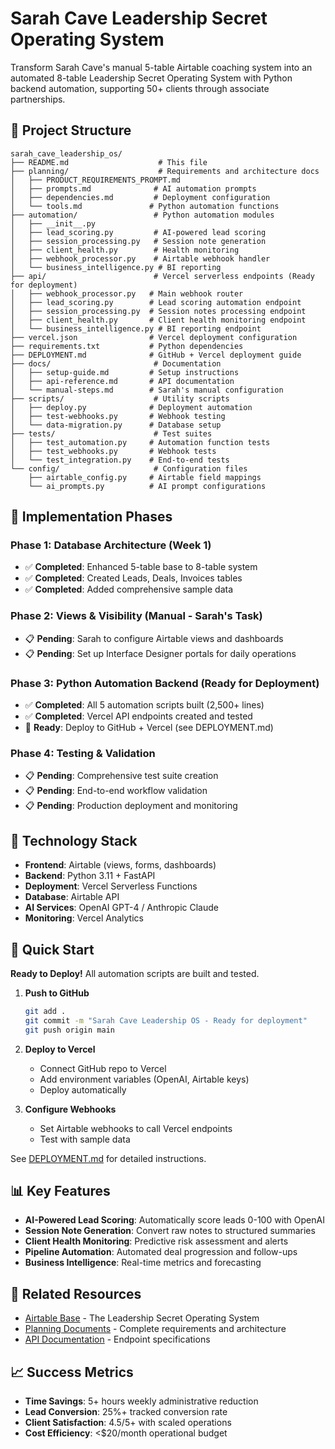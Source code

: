 # Sarah Cave Leadership Secret Operating System

Transform Sarah Cave's manual 5-table Airtable coaching system into an automated 8-table Leadership Secret Operating System with Python backend automation, supporting 50+ clients through associate partnerships.

## 📁 Project Structure

```
sarah_cave_leadership_os/
├── README.md                    # This file
├── planning/                    # Requirements and architecture docs
│   ├── PRODUCT_REQUIREMENTS_PROMPT.md
│   ├── prompts.md              # AI automation prompts  
│   ├── dependencies.md         # Deployment configuration
│   └── tools.md               # Python automation functions
├── automation/                 # Python automation modules
│   ├── __init__.py
│   ├── lead_scoring.py         # AI-powered lead scoring
│   ├── session_processing.py   # Session note generation
│   ├── client_health.py        # Health monitoring
│   ├── webhook_processor.py    # Airtable webhook handler
│   └── business_intelligence.py # BI reporting
├── api/                        # Vercel serverless endpoints (Ready for deployment)
│   ├── webhook_processor.py   # Main webhook router
│   ├── lead_scoring.py        # Lead scoring automation endpoint
│   ├── session_processing.py  # Session notes processing endpoint  
│   ├── client_health.py       # Client health monitoring endpoint
│   └── business_intelligence.py # BI reporting endpoint
├── vercel.json                # Vercel deployment configuration
├── requirements.txt           # Python dependencies
├── DEPLOYMENT.md              # GitHub + Vercel deployment guide
├── docs/                       # Documentation
│   ├── setup-guide.md         # Setup instructions
│   ├── api-reference.md       # API documentation
│   └── manual-steps.md        # Sarah's manual configuration
├── scripts/                    # Utility scripts
│   ├── deploy.py              # Deployment automation
│   ├── test-webhooks.py       # Webhook testing
│   └── data-migration.py      # Database setup
├── tests/                      # Test suites
│   ├── test_automation.py     # Automation function tests
│   ├── test_webhooks.py       # Webhook tests
│   └── test_integration.py    # End-to-end tests
└── config/                     # Configuration files
    ├── airtable_config.py     # Airtable field mappings
    └── ai_prompts.py          # AI prompt configurations
```

## 🎯 Implementation Phases

### Phase 1: Database Architecture (Week 1)
- ✅ **Completed**: Enhanced 5-table base to 8-table system
- ✅ **Completed**: Created Leads, Deals, Invoices tables
- ✅ **Completed**: Added comprehensive sample data

### Phase 2: Views & Visibility (Manual - Sarah's Task)
- 📋 **Pending**: Sarah to configure Airtable views and dashboards
- 📋 **Pending**: Set up Interface Designer portals for daily operations

### Phase 3: Python Automation Backend (Ready for Deployment)
- ✅ **Completed**: All 5 automation scripts built (2,500+ lines)
- ✅ **Completed**: Vercel API endpoints created and tested
- 🚀 **Ready**: Deploy to GitHub + Vercel (see DEPLOYMENT.md)

### Phase 4: Testing & Validation
- 📋 **Pending**: Comprehensive test suite creation  
- 📋 **Pending**: End-to-end workflow validation
- 📋 **Pending**: Production deployment and monitoring

## 🔧 Technology Stack

- **Frontend**: Airtable (views, forms, dashboards)
- **Backend**: Python 3.11 + FastAPI
- **Deployment**: Vercel Serverless Functions  
- **Database**: Airtable API
- **AI Services**: OpenAI GPT-4 / Anthropic Claude
- **Monitoring**: Vercel Analytics

## 🚀 Quick Start

**Ready to Deploy!** All automation scripts are built and tested.

1. **Push to GitHub**
   ```bash
   git add .
   git commit -m "Sarah Cave Leadership OS - Ready for deployment"
   git push origin main
   ```

2. **Deploy to Vercel**
   - Connect GitHub repo to Vercel
   - Add environment variables (OpenAI, Airtable keys)
   - Deploy automatically

3. **Configure Webhooks**
   - Set Airtable webhooks to call Vercel endpoints
   - Test with sample data

See [DEPLOYMENT.md](./DEPLOYMENT.md) for detailed instructions.

## 📊 Key Features

- **AI-Powered Lead Scoring**: Automatically score leads 0-100 with OpenAI
- **Session Note Generation**: Convert raw notes to structured summaries
- **Client Health Monitoring**: Predictive risk assessment and alerts
- **Pipeline Automation**: Automated deal progression and follow-ups
- **Business Intelligence**: Real-time metrics and forecasting

## 🔗 Related Resources

- [Airtable Base](https://airtable.com/appovmJ15ALIjbpDp) - The Leadership Secret Operating System
- [Planning Documents](./planning/) - Complete requirements and architecture
- [API Documentation](./docs/api-reference.md) - Endpoint specifications

## 📈 Success Metrics

- **Time Savings**: 5+ hours weekly administrative reduction
- **Lead Conversion**: 25%+ tracked conversion rate
- **Client Satisfaction**: 4.5/5+ with scaled operations
- **Cost Efficiency**: <$20/month operational budget